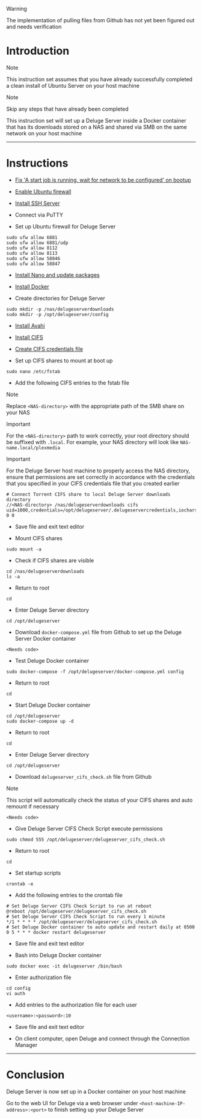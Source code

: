 > [!WARNING]
> The implementation of pulling files from Github has not yet been figured out and needs verification
# Introduction
> [!NOTE]
> This instruction set assumes that you have already successfully completed a clean install of Ubuntu Server on your host machine

> [!NOTE]
> Skip any steps that have already been completed

This instruction set will set up a Deluge Server inside a Docker container that has its downloads stored on a NAS and shared via SMB on the same network on your host machine

-----
# Instructions
* [Fix 'A start job is running, wait for network to be configured' on bootup](/fix_network-bootup/README.md)

* [Enable Ubuntu firewall](/enable_firewall/README.md)

* [Install SSH Server](/install_ssh-server/README.md)

* Connect via PuTTY

* Set up Ubuntu firewall for Deluge Server
```
sudo ufw allow 6881
sudo ufw allow 6881/udp
sudo ufw allow 8112
sudo ufw allow 8113
sudo ufw allow 58846
sudo ufw allow 58847
```
* [Install Nano and update packages](/install_nano/README.md)

* [Install Docker](/install_docker/README.md)

* Create directories for Deluge Server
```
sudo mkdir -p /nas/delugeserverdownloads
sudo mkdir -p /opt/delugeserver/config
```
* [Install Avahi](/install_avahi/README.md)

* [Install CIFS](/install_cifs/README.md)

* [Create CIFS credentials file](/create_cifs-credentials-file/README.md)
  
* Set up CIFS shares to mount at boot up
```
sudo nano /etc/fstab
```
* Add the following CIFS entries to the fstab file
> [!NOTE]
> Replace `<NAS-directory>` with the appropriate path of the SMB share on your NAS

> [!IMPORTANT]
> For the `<NAS-directory>` path to work correctly, your root directory should be suffixed with `.local`. For example, your NAS directory will look like `NAS-name.local/plexmedia`

> [!IMPORTANT]
> For the Deluge Server host machine to properly access the NAS directory, ensure that permissions are set correctly in accordance with the credentials that you specified in your CIFS credentials file that you created earlier
```
# Connect Torrent CIFS share to local Deluge Server downloads directory
//<NAS-directory> /nas/delugeserverdownloads cifs uid=1000,credentials=/opt/delugeserver/.delugeservercredentials,iocharset=utf8 0 0
```
* Save file and exit text editor

* Mount CIFS shares
```
sudo mount -a
```
* Check if CIFS shares are visible
```
cd /nas/delugeserverdownloads
ls -a
```
* Return to root
```
cd
```
* Enter Deluge Server directory
```
cd /opt/delugeserver
```
* Download `docker-compose.yml` file from Github to set up the Deluge Server Docker container
```
<Needs code>
```
* Test Deluge Docker container
```
sudo docker-compose -f /opt/delugeserver/docker-compose.yml config
```
* Return to root
```
cd
```
* Start Deluge Docker container
```
cd /opt/delugeserver
sudo docker-compose up -d
```
* Return to root
```
cd
```
* Enter Deluge Server directory
```
cd /opt/delugeserver
```
* Download `delugeserver_cifs_check.sh` file from Github
> [!NOTE]
> This script will automatically check the status of your CIFS shares and auto remount if necessary
```
<Needs code>
```
* Give Deluge Server CIFS Check Script execute permissions
```
sudo chmod 555 /opt/delugeserver/delugeserver_cifs_check.sh
```
* Return to root
```
cd
```
* Set startup scripts
```
crontab -e
```
* Add the following entries to the crontab file
```
# Set Deluge Server CIFS Check Script to run at reboot
@reboot /opt/delugeserver/delugeserver_cifs_check.sh
# Set Deluge Server CIFS Check Script to run every 1 minute
*/1 * * * * /opt/delugeserver/delugeserver_cifs_check.sh
# Set Deluge Docker container to auto update and restart daily at 0500
0 5 * * * docker restart delugeserver
```
* Save file and exit text editor

* Bash into Deluge Docker container
```
sudo docker exec -it delugeserver /bin/bash
```
* Enter authorization file
```
cd config
vi auth
```
* Add entries to the authorization file for each user
```
<username>:<password>:10
```
* Save file and exit text editor

* On client computer, open Deluge and connect through the Connection Manager
-----
# Conclusion
Deluge Server is now set up in a Docker container on your host machine

Go to the web UI for Deluge via a web browser under `<host-machine-IP-address>:<port>` to finish setting up your Deluge Server

